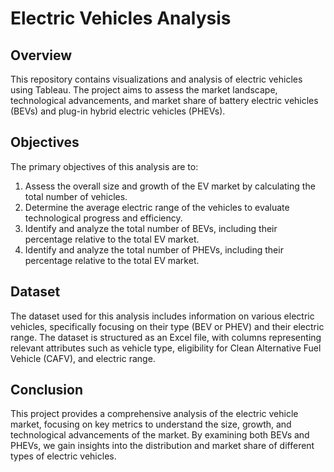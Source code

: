 # Electric Vehicles Analysis 

## Overview
This repository contains visualizations and analysis of electric vehicles using Tableau. The project aims to assess the market landscape, technological advancements, and market share of battery electric vehicles (BEVs) and plug-in hybrid electric vehicles (PHEVs).

## Objectives
The primary objectives of this analysis are to:
1. Assess the overall size and growth of the EV market by calculating the total number of vehicles.
2. Determine the average electric range of the vehicles to evaluate technological progress and efficiency.
3. Identify and analyze the total number of BEVs, including their percentage relative to the total EV market.
4. Identify and analyze the total number of PHEVs, including their percentage relative to the total EV market.

## Dataset
The dataset used for this analysis includes information on various electric vehicles, specifically focusing on their type (BEV or PHEV) and their electric range. The dataset is structured as an Excel file, with columns representing relevant attributes such as vehicle type, eligibility for Clean Alternative Fuel Vehicle (CAFV), and electric range.

## Conclusion
This project provides a comprehensive analysis of the electric vehicle market, focusing on key metrics to understand the size, growth, and technological advancements of the market. By examining both BEVs and PHEVs, we gain insights into the distribution and market share of different types of electric vehicles.

